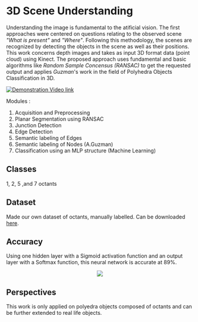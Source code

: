 # 3D Scene Understanding
Understanding the image is fundamental to the atificial vision. The first approaches were centered
on questions relating to the observed scene _"What is present"_ and _"Where"_. Following this methodology,
the scenes are recognized by detecting the objects in the scene as well as their positions.
This work concerns depth images and takes as input 3D format data (point cloud) using Kinect.
The proposed approach uses fundamental and basic algorithms like _Random Sample Concensus (RANSAC)_ to get the requested output and applies _Guzman_'s work in the field of Polyhedra Objects Classification in 3D.

[![Demonstration Video link](https://drive.google.com/file/d/1xfoTX8uvBgjqFlUdXJiUqmj08lG1J5g1/view?usp=share_link)](https://drive.google.com/file/d/19IkSEe2mEf8OIahRn20dkdv01vEsSxpv/view?usp=share_lin)


Modules : 
1. Acquisition and Preprocessing
2. Planar Segmentation using RANSAC
3. Junction Detection
4. Edge Detection
5. Semantic labeling of Edges
6. Semantic labeling of Nodes (A.Guzman)
7. Classification using an MLP structure (Machine Learning)

## Classes
1, 2, 5 ,and 7 octants

## Dataset
Made our own dataset of octants, manually labelled. Can be downloaded [here](https://drive.google.com/drive/folders/1T7yTTtDLASLWzn-XHshiRxWtCfAXRAYx?usp=sharing).
## Accuracy
Using one hidden layer with a Sigmoid activation function and an output layer with a Softmax function, this neural network is accurate at 89%.

<p align="center">
<img src="https://github.com/Rachelslh/3D_Scene_Understanding/blob/master/nn_results.png" />
</p>

## Perspectives
This work is only applied on polyedra objects composed of octants and can be further extended to real life objects.


